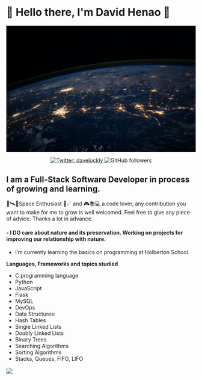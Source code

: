 # 🚀 Hello there, I'm David Henao  🚀

<img align='center' src='https://github.com/davehh1211/davehh1211/blob/master/nasa-Q1p7bh3SHj8-unsplash.jpg' width='1000"'>

<p align="center">
  <a href="https://twitter.com/davelockly">
    <img alt="Twitter: davelockly" src="https://img.shields.io/twitter/follow/davelockly.svg?style=social" target="_blank" />
  </a>
<img alt="GitHub followers" src="https://img.shields.io/github/followers/davehh1211?label=Follow&style=social">
  
</p>

## I am a Full-Stack Software Developer in process of growing and learning. 
🔭🛰🌌Space Enthusiast 🌠☄ and  🎮📚💻 a code lover, any contribution you want to make for me to grow is well welcomed. Feel free to give any piece of advice. Thanks a lot in advance. 
#### - I DO care about nature and its preservation. Working on projects for improving our relationship with nature. 
- I’m currently learning the basics on programming at Holberton School. 

**Languages, Frameworks and topics studied**
 * C programming language
 * Python
 * JavaScript
 * Flask
 * MySQL
 * DevOps
 * Data Structures:
  * Hash Tables
  * Single Linked Lists
  * Doubly Linked Lists
  * Binary Trees
  * Searching Algorithms
  * Sorting Algorithms
  * Stacks, Queues, FIFO, LIFO

<img align='center' src='https://media.giphy.com/media/YHjUiL0CBdybC/giphy-downsized.gif' width='200"'>

<!-- <img align='left' src='https://user-images.githubusercontent.com/5713670/87202985-820dcb80-c2b6-11ea-9f56-7ec461c497c3.gif' width='200"'> -->
